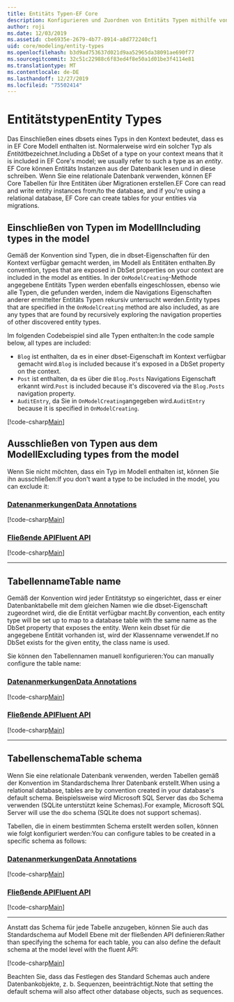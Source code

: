 ```yaml
---
title: Entitäts Typen-EF Core
description: Konfigurieren und Zuordnen von Entitäts Typen mithilfe von Entity Framework Core
author: roji
ms.date: 12/03/2019
ms.assetid: cbe6935e-2679-4b77-8914-a8d772240cf1
uid: core/modeling/entity-types
ms.openlocfilehash: b3d9ad753637d021d9aa52965da38091ae690f77
ms.sourcegitcommit: 32c51c22988c6f83ed4f8e50a1d01be3f4114e81
ms.translationtype: MT
ms.contentlocale: de-DE
ms.lasthandoff: 12/27/2019
ms.locfileid: "75502414"
---
```

# <a name="entity-types"></a><span data-ttu-id="57e70-103">Entitätstypen</span><span class="sxs-lookup"><span data-stu-id="57e70-103">Entity Types</span></span>

<span data-ttu-id="57e70-104">Das Einschließen eines dbsets eines Typs in den Kontext bedeutet, dass es in EF Core Modell enthalten ist. Normalerweise wird ein solcher Typ als *Entität*bezeichnet.</span><span class="sxs-lookup"><span data-stu-id="57e70-104">Including a DbSet of a type on your context means that it is included in EF Core's model; we usually refer to such a type as an *entity*.</span></span> <span data-ttu-id="57e70-105">EF Core können Entitäts Instanzen aus der Datenbank lesen und in diese schreiben. Wenn Sie eine relationale Datenbank verwenden, können EF Core Tabellen für Ihre Entitäten über Migrationen erstellen.</span><span class="sxs-lookup"><span data-stu-id="57e70-105">EF Core can read and write entity instances from/to the database, and if you're using a relational database, EF Core can create tables for your entities via migrations.</span></span>

## <a name="including-types-in-the-model"></a><span data-ttu-id="57e70-106">Einschließen von Typen im Modell</span><span class="sxs-lookup"><span data-stu-id="57e70-106">Including types in the model</span></span>

<span data-ttu-id="57e70-107">Gemäß der Konvention sind Typen, die in dbset-Eigenschaften für den Kontext verfügbar gemacht werden, im Modell als Entitäten enthalten.</span><span class="sxs-lookup"><span data-stu-id="57e70-107">By convention, types that are exposed in DbSet properties on your context are included in the model as entities.</span></span> <span data-ttu-id="57e70-108">In der `OnModelCreating`-Methode angegebene Entitäts Typen werden ebenfalls eingeschlossen, ebenso wie alle Typen, die gefunden werden, indem die Navigations Eigenschaften anderer ermittelter Entitäts Typen rekursiv untersucht werden.</span><span class="sxs-lookup"><span data-stu-id="57e70-108">Entity types that are specified in the `OnModelCreating` method are also included, as are any types that are found by recursively exploring the navigation properties of other discovered entity types.</span></span>

<span data-ttu-id="57e70-109">Im folgenden Codebeispiel sind alle Typen enthalten:</span><span class="sxs-lookup"><span data-stu-id="57e70-109">In the code sample below, all types are included:</span></span>

* <span data-ttu-id="57e70-110">`Blog` ist enthalten, da es in einer dbset-Eigenschaft im Kontext verfügbar gemacht wird.</span><span class="sxs-lookup"><span data-stu-id="57e70-110">`Blog` is included because it's exposed in a DbSet property on the context.</span></span>
* <span data-ttu-id="57e70-111">`Post` ist enthalten, da es über die `Blog.Posts` Navigations Eigenschaft erkannt wird.</span><span class="sxs-lookup"><span data-stu-id="57e70-111">`Post` is included because it's discovered via the `Blog.Posts` navigation property.</span></span>
* <span data-ttu-id="57e70-112">`AuditEntry`, da Sie in `OnModelCreating`angegeben wird.</span><span class="sxs-lookup"><span data-stu-id="57e70-112">`AuditEntry` because it is specified in `OnModelCreating`.</span></span>

[!code-csharp[Main](../../../samples/core/Modeling/Conventions/EntityTypes.cs?name=EntityTypes&highlight=3,7,16)]

## <a name="excluding-types-from-the-model"></a><span data-ttu-id="57e70-113">Ausschließen von Typen aus dem Modell</span><span class="sxs-lookup"><span data-stu-id="57e70-113">Excluding types from the model</span></span>

<span data-ttu-id="57e70-114">Wenn Sie nicht möchten, dass ein Typ im Modell enthalten ist, können Sie ihn ausschließen:</span><span class="sxs-lookup"><span data-stu-id="57e70-114">If you don't want a type to be included in the model, you can exclude it:</span></span>

### <a name="data-annotationstabdata-annotations"></a>[<span data-ttu-id="57e70-115">Datenanmerkungen</span><span class="sxs-lookup"><span data-stu-id="57e70-115">Data Annotations</span></span>](#tab/data-annotations)

[!code-csharp[Main](../../../samples/core/Modeling/DataAnnotations/IgnoreType.cs?name=IgnoreType&highlight=1)]

### <a name="fluent-apitabfluent-api"></a>[<span data-ttu-id="57e70-116">Fließende API</span><span class="sxs-lookup"><span data-stu-id="57e70-116">Fluent API</span></span>](#tab/fluent-api)

[!code-csharp[Main](../../../samples/core/Modeling/FluentAPI/IgnoreType.cs?name=IgnoreType&highlight=3)]

***

## <a name="table-name"></a><span data-ttu-id="57e70-117">Tabellenname</span><span class="sxs-lookup"><span data-stu-id="57e70-117">Table name</span></span>

<span data-ttu-id="57e70-118">Gemäß der Konvention wird jeder Entitätstyp so eingerichtet, dass er einer Datenbanktabelle mit dem gleichen Namen wie die dbset-Eigenschaft zugeordnet wird, die die Entität verfügbar macht.</span><span class="sxs-lookup"><span data-stu-id="57e70-118">By convention, each entity type will be set up to map to a database table with the same name as the DbSet property that exposes the entity.</span></span> <span data-ttu-id="57e70-119">Wenn kein dbset für die angegebene Entität vorhanden ist, wird der Klassenname verwendet.</span><span class="sxs-lookup"><span data-stu-id="57e70-119">If no DbSet exists for the given entity, the class name is used.</span></span>

<span data-ttu-id="57e70-120">Sie können den Tabellennamen manuell konfigurieren:</span><span class="sxs-lookup"><span data-stu-id="57e70-120">You can manually configure the table name:</span></span>

### <a name="data-annotationstabdata-annotations"></a>[<span data-ttu-id="57e70-121">Datenanmerkungen</span><span class="sxs-lookup"><span data-stu-id="57e70-121">Data Annotations</span></span>](#tab/data-annotations)

[!code-csharp[Main](../../../samples/core/Modeling/DataAnnotations/TableName.cs?Name=TableName&highlight=1)]

### <a name="fluent-apitabfluent-api"></a>[<span data-ttu-id="57e70-122">Fließende API</span><span class="sxs-lookup"><span data-stu-id="57e70-122">Fluent API</span></span>](#tab/fluent-api)

[!code-csharp[Main](../../../samples/core/Modeling/FluentAPI/TableName.cs?Name=TableName&highlight=3-4)]

***

## <a name="table-schema"></a><span data-ttu-id="57e70-123">Tabellenschema</span><span class="sxs-lookup"><span data-stu-id="57e70-123">Table schema</span></span>

<span data-ttu-id="57e70-124">Wenn Sie eine relationale Datenbank verwenden, werden Tabellen gemäß der Konvention im Standardschema Ihrer Datenbank erstellt.</span><span class="sxs-lookup"><span data-stu-id="57e70-124">When using a relational database, tables are by convention created in your database's default schema.</span></span> <span data-ttu-id="57e70-125">Beispielsweise wird Microsoft SQL Server das `dbo` Schema verwenden (SQLite unterstützt keine Schemas).</span><span class="sxs-lookup"><span data-stu-id="57e70-125">For example, Microsoft SQL Server will use the `dbo` schema (SQLite does not support schemas).</span></span>

<span data-ttu-id="57e70-126">Tabellen, die in einem bestimmten Schema erstellt werden sollen, können wie folgt konfiguriert werden:</span><span class="sxs-lookup"><span data-stu-id="57e70-126">You can configure tables to be created in a specific schema as follows:</span></span>

### <a name="data-annotationstabdata-annotations"></a>[<span data-ttu-id="57e70-127">Datenanmerkungen</span><span class="sxs-lookup"><span data-stu-id="57e70-127">Data Annotations</span></span>](#tab/data-annotations)

[!code-csharp[Main](../../../samples/core/Modeling/DataAnnotations/TableNameAndSchema.cs?name=TableNameAndSchema&highlight=1)]

### <a name="fluent-apitabfluent-api"></a>[<span data-ttu-id="57e70-128">Fließende API</span><span class="sxs-lookup"><span data-stu-id="57e70-128">Fluent API</span></span>](#tab/fluent-api)

[!code-csharp[Main](../../../samples/core/Modeling/FluentAPI/TableNameAndSchema.cs?name=TableNameAndSchema&highlight=3-4)]

***

<span data-ttu-id="57e70-129">Anstatt das Schema für jede Tabelle anzugeben, können Sie auch das Standardschema auf Modell Ebene mit der fließenden API definieren:</span><span class="sxs-lookup"><span data-stu-id="57e70-129">Rather than specifying the schema for each table, you can also define the default schema at the model level with the fluent API:</span></span>

[!code-csharp[Main](../../../samples/core/Modeling/FluentAPI/DefaultSchema.cs?name=DefaultSchema&highlight=3)]

<span data-ttu-id="57e70-130">Beachten Sie, dass das Festlegen des Standard Schemas auch andere Datenbankobjekte, z. b. Sequenzen, beeinträchtigt.</span><span class="sxs-lookup"><span data-stu-id="57e70-130">Note that setting the default schema will also affect other database objects, such as sequences.</span></span>
